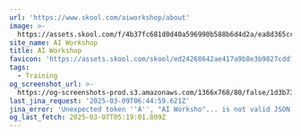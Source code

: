 ```yaml
---
url: 'https://www.skool.com/aiworkshop/about'
image: >-
  https://assets.skool.com/f/4b37fc681d0d40a596990b588b6d4d2a/ea8d365cc54044b790a978ec5464c4995a86f32ec3f34da08d3c8c0a1540ffef
site_name: AI Workshop
title: AI Workshop
favicon: 'https://assets.skool.com/skool/ed24268642ae417a9b8e3b9827cdd1fd.ico'
tags:
  - Training
og_screenshot_url: >-
  https://og-screenshots-prod.s3.amazonaws.com/1366x768/80/false/1d3b73a72099128c63c2eea5f2e52fa4597d4938c06d90fe1a55e288e5716c92.jpeg
last_jina_request: '2025-03-09T06:44:59.621Z'
jina_error: 'Unexpected token ''A'', "AI Worksho"... is not valid JSON'
og_last_fetch: 2025-03-07T05:19:01.809Z
---
```


